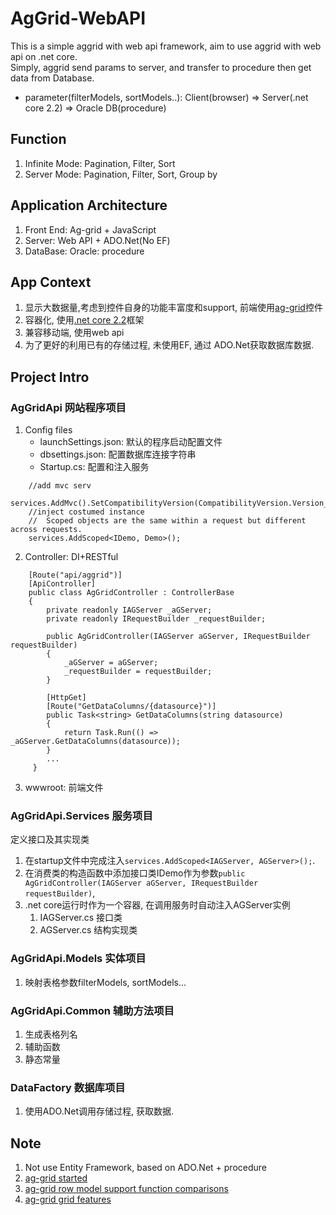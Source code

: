 # AgGrid-WebAPI
This is a simple aggrid with  web api framework, aim to use aggrid with web api on .net core.     
Simply, aggrid send params to server, and transfer to procedure then get data from Database.     
- parameter(filterModels, sortModels..): Client(browser) => Server(.net core 2.2) => Oracle DB(procedure)    

## Function
1. Infinite Mode: Pagination, Filter, Sort
2. Server Mode: Pagination, Filter, Sort, Group by

## Application Architecture
1. Front End: Ag-grid + JavaScript
2. Server: Web API + ADO.Net(No EF)
3. DataBase: Oracle: procedure

## App Context
1. 显示大数据量,考虑到控件自身的功能丰富度和support, 前端使用[ag-grid](https://www.ag-grid.com/)控件
2. 容器化, 使用[.net core 2.2](https://docs.microsoft.com/en-us/aspnet/core/?view=aspnetcore-2.2)框架
3. 兼容移动端, 使用web api
4. 为了更好的利用已有的存储过程, 未使用EF, 通过 ADO.Net获取数据库数据.

## Project Intro
### AgGridApi 网站程序项目
1. Config files
	- launchSettings.json: 默认的程序启动配置文件
	- dbsettings.json: 配置数据库连接字符串
	- Startup.cs: 配置和注入服务
```
	//add mvc serv		
	services.AddMvc().SetCompatibilityVersion(CompatibilityVersion.Version_2_2);
	//inject costumed instance
	//  Scoped objects are the same within a request but different across requests. 
	services.AddScoped<IDemo, Demo>();
```	
2. Controller: DI+RESTful
```
    [Route("api/aggrid")]
    [ApiController]
    public class AgGridController : ControllerBase
    {
        private readonly IAGServer _aGServer;
        private readonly IRequestBuilder _requestBuilder;

        public AgGridController(IAGServer aGServer, IRequestBuilder requestBuilder)
        {
            _aGServer = aGServer;
            _requestBuilder = requestBuilder;
        }
	
        [HttpGet]
        [Route("GetDataColumns/{datasource}")]
        public Task<string> GetDataColumns(string datasource)
        {
            return Task.Run(() => _aGServer.GetDataColumns(datasource));
        }
        ...
     }
```
3. wwwroot: 前端文件 

### AgGridApi.Services 服务项目
定义接口及其实现类
1. 在startup文件中完成注入`services.AddScoped<IAGServer, AGServer>();`.    
2. 在消费类的构造函数中添加接口类IDemo作为参数`public AgGridController(IAGServer aGServer, IRequestBuilder requestBuilder)`, 
3. .net core运行时作为一个容器, 在调用服务时自动注入AGServer实例  
    1. IAGServer.cs 接口类
    2. AGServer.cs 结构实现类

### AgGridApi.Models 实体项目
1. 映射表格参数filterModels, sortModels...

### AgGridApi.Common 辅助方法项目
1. 生成表格列名
2. 辅助函数
3. 静态常量

### DataFactory 数据库项目
1. 使用ADO.Net调用存储过程, 获取数据. 
 
## Note
1. Not use Entity Framework, based on ADO.Net + procedure
2. [ag-grid started](https://www.ag-grid.com/javascript-grid-getting-started/)
3. [ag-grid row model support function comparisons](https://www.ag-grid.com/javascript-grid-row-models/#row-model-comparisons)
4. [ag-grid grid features](https://www.ag-grid.com/javascript-grid-features/)

